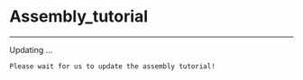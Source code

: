 # Assembly_tutorial  
-------------------

Updating ...
 
<!---
https://myst-parser.readthedocs.io/en/latest/live-preview.html
https://myst-parser.readthedocs.io/en/latest/syntax/admonitions.html
-->
```{note}
Please wait for us to update the assembly tutorial! 
```